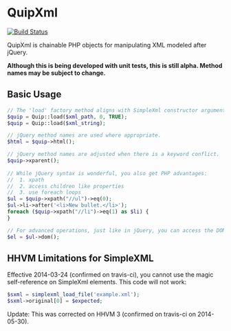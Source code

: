 QuipXml
=======

[![Build Status](https://travis-ci.org/brainite/quipxml.png?branch=master)](https://travis-ci.org/brainite/quipxml)

QuipXml is chainable PHP objects for manipulating XML modeled after jQuery.

**Although this is being developed with unit tests, this is still alpha. Method names may be subject to change.**

Basic Usage
-----------

```` php
// The 'load' factory method aligns with SimpleXml constructor arguments.
$quip = Quip::load($xml_path, 0, TRUE);
$quip = Quip::load($xml_string);

// jQuery method names are used where appropriate.
$html = $quip->html();

// jQuery method names are adjusted when there is a keyword conflict.
$quip->xparent();
    
// While jQuery syntax is wonderful, you also get PHP advantages:
//  1. xpath
//  2. access children like properties
//  3. use foreach loops
$ul = $quip->xpath("//ul")->eq(0);
$ul->li->after('<li>New bullet.</li>');
foreach ($quip->xpath("//li")->eq(1) as $li) {
}

// For advanced operations, just like in jQuery, you can access the DOMNode for a given XML node.
$el = $ul->dom();
````

HHVM Limitations for SimpleXML
------------------------------

Effective 2014-03-24 (confirmed on travis-ci), you cannot use the magic self-reference on SimpleXml elements. This code will not work:
```` php
$sxml = simplexml_load_file('example.xml');
$sxml->original[0] = $expected;
````
Update: This was corrected on HHVM 3 (confirmed on travis-ci on 2014-05-30).

